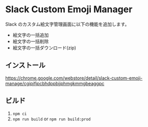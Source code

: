 # Slack Custom Emoji Manager

Slack のカスタム絵文字管理画面に以下の機能を追加します。

- 絵文字の一括追加
- 絵文字の一括削除
- 絵文字の一括ダウンロード(zip)

## インストール

https://chrome.google.com/webstore/detail/slack-custom-emoji-manage/cgipifjpcbhdppbjjphmgkmmgbeaggpc

## ビルド

1. `npm ci`
1. `npm run build` or `npm run build:prod`

